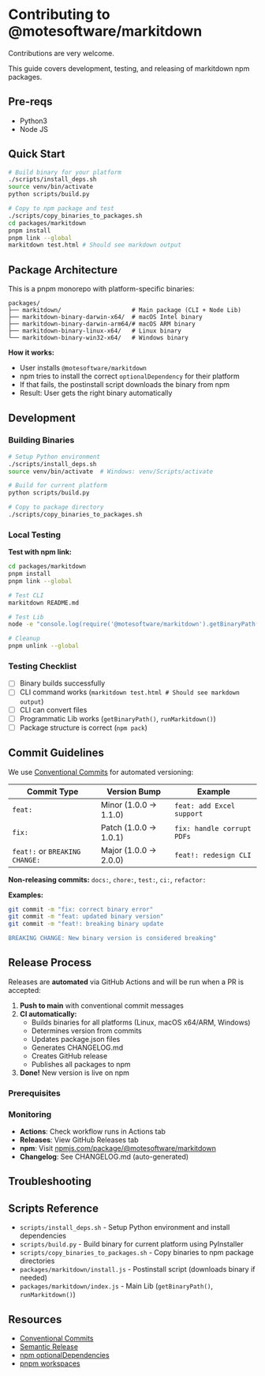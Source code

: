 # Contributing to @motesoftware/markitdown

Contributions are very welcome.

This guide covers development, testing, and releasing of markitdown npm packages.

## Pre-reqs

- Python3
- Node JS

## Quick Start

```bash
# Build binary for your platform
./scripts/install_deps.sh
source venv/bin/activate
python scripts/build.py

# Copy to npm package and test
./scripts/copy_binaries_to_packages.sh
cd packages/markitdown
pnpm install
pnpm link --global
markitdown test.html # Should see markdown output
```

## Package Architecture

This is a pnpm monorepo with platform-specific binaries:

```
packages/
├── markitdown/                    # Main package (CLI + Node Lib)
├── markitdown-binary-darwin-x64/  # macOS Intel binary
├── markitdown-binary-darwin-arm64/# macOS ARM binary
├── markitdown-binary-linux-x64/   # Linux binary
└── markitdown-binary-win32-x64/   # Windows binary
```

**How it works:**
- User installs `@motesoftware/markitdown`
- npm tries to install the correct `optionalDependency` for their platform
- If that fails, the postinstall script downloads the binary from npm
- Result: User gets the right binary automatically

## Development

### Building Binaries

```bash
# Setup Python environment
./scripts/install_deps.sh
source venv/bin/activate  # Windows: venv/Scripts/activate

# Build for current platform
python scripts/build.py

# Copy to package directory
./scripts/copy_binaries_to_packages.sh
```

### Local Testing

**Test with npm link:**
```bash
cd packages/markitdown
pnpm install
pnpm link --global

# Test CLI
markitdown README.md

# Test Lib
node -e "console.log(require('@motesoftware/markitdown').getBinaryPath())"

# Cleanup
pnpm unlink --global
```

### Testing Checklist

- [ ] Binary builds successfully
- [ ] CLI command works (`markitdown test.html # Should see markdown output`)
- [ ] CLI can convert files
- [ ] Programmatic Lib works (`getBinaryPath()`, `runMarkitdown()`)
- [ ] Package structure is correct (`npm pack`)

## Commit Guidelines

We use [Conventional Commits](https://www.conventionalcommits.org/) for automated versioning:

| Commit Type | Version Bump | Example |
|-------------|--------------|---------|
| `feat:` | Minor (1.0.0 → 1.1.0) | `feat: add Excel support` |
| `fix:` | Patch (1.0.0 → 1.0.1) | `fix: handle corrupt PDFs` |
| `feat!:` or `BREAKING CHANGE:` | Major (1.0.0 → 2.0.0) | `feat!: redesign CLI` |

**Non-releasing commits:** `docs:`, `chore:`, `test:`, `ci:`, `refactor:`

**Examples:**
```bash
git commit -m "fix: correct binary error"
git commit -m "feat: updated binary version"
git commit -m "feat!: breaking binary update

BREAKING CHANGE: New binary version is considered breaking"
```

## Release Process

Releases are **automated** via GitHub Actions and will be run when a PR is accepted:

1. **Push to main** with conventional commit messages
2. **CI automatically:**
   - Builds binaries for all platforms (Linux, macOS x64/ARM, Windows)
   - Determines version from commits
   - Updates package.json files
   - Generates CHANGELOG.md
   - Creates GitHub release
   - Publishes all packages to npm
3. **Done!** New version is live on npm

### Prerequisites

### Monitoring

- **Actions**: Check workflow runs in Actions tab
- **Releases**: View GitHub Releases tab
- **npm**: Visit [npmjs.com/package/@motesoftware/markitdown](https://www.npmjs.com/package/@motesoftware/markitdown)
- **Changelog**: See CHANGELOG.md (auto-generated)

## Troubleshooting

## Scripts Reference

- `scripts/install_deps.sh` - Setup Python environment and install dependencies
- `scripts/build.py` - Build binary for current platform using PyInstaller
- `scripts/copy_binaries_to_packages.sh` - Copy binaries to npm package directories
- `packages/markitdown/install.js` - Postinstall script (downloads binary if needed)
- `packages/markitdown/index.js` - Main Lib (`getBinaryPath()`, `runMarkitdown()`)

## Resources

- [Conventional Commits](https://www.conventionalcommits.org/)
- [Semantic Release](https://semantic-release.gitbook.io/)
- [npm optionalDependencies](https://docs.npmjs.com/cli/v9/configuring-npm/package-json#optionaldependencies)
- [pnpm workspaces](https://pnpm.io/workspaces)

